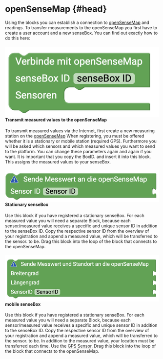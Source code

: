 # openSenseMap {#head}

<div class="description"> Using the blocks you can establish a connection to <a href="https://opensensemap.org">openSenseMap</a> and readings.
To transfer measurements to the openSenseMap you first have to create a user account and a new senseBox. You can find out exactly how to do this here: 
</div>


<div class="container">
    <div class="row">
        <div class="col-md-6">
            <img src="../pictures/blocks/opensensemap/opensensemap1.png" alt="block" align="left">
        </div>
        <div class="col-md-6">
            <h4>Transmit measured values to the openSenseMap</h4>
            To transmit measured values via the Internet, first create a new measuring station on the
            <a href="https://opensensemap.org/register">openSenseMap</a> When registering, you must be offered whether it is a stationary or mobile station (required
            GPS). Furthermore you will be asked which sensors and which measured values you want to send to the platform.
            You can change these parameters again and again if you want. It is important that you copy the BoxID.
            and insert it into this block. This assigns the measured values to your senseBox.
        </div>
    </div>
    <div class="row">
        <div class="col-md-6">
            <img src="../pictures/blocks/opensensemap/opensensemap2.png" alt="block" align="left">
        </div>
        <div class="col-md-6">
            <h4>Stationary senseBox</h4>
            Use this block if you have registered a stationary senseBox. For each measured value you will need a separate
            Block, because each sensor/measured value receives a specific and unique sensor ID in addition to the senseBox ID.
            Copy the respective sensor ID from the overview of your registration and append a measured value, which will be transferred to the sensor.
            to be. Drag this block into the loop of the block that connects to the openSenseMap.
        </div>
    </div>
    <div class="row">
        <div class="col-md-6">
            <img src="../pictures/blocks/opensensemap/opensensemap3.png" alt="block" align="left">
        </div>
        <div class="col-md-6">
            <h4>mobile senseBox</h4>
            Use this block if you have registered a stationary senseBox. For each measured value you will need a separate
            Block, because each sensor/measured value receives a specific and unique sensor ID in addition to the senseBox ID.
            Copy the respective sensor ID from the overview of your registration and append a measured value, which will be transferred to the sensor.
            to be. In addition to the measured value, your location must be transferred each time. Use the
            <a href="../blocks/sensoren.html#gps">GPS Sensor</a>. Drag this block into the loop of the block that connects to the openSenseMap.
        </div>
    </div>
</div>

